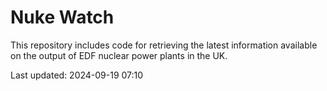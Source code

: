 # Nuke Watch

This repository includes code for retrieving the latest information available on the output of EDF nuclear power plants in the UK.

Last updated: 2024-09-19 07:10